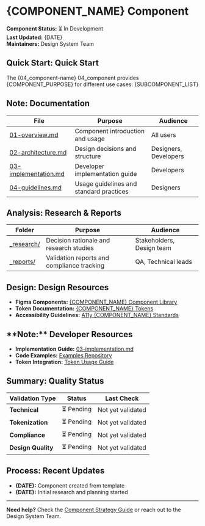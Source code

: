 # {COMPONENT_NAME} Component

**Component Status:** ⏳ In Development  
**Last Updated:** {DATE}  
**Maintainers:** Design System Team

## **Quick Start:** Quick Start

The {04_component-name} 04_component provides {COMPONENT_PURPOSE} for different use cases:
{SUBCOMPONENT_LIST}

## **Note:** Documentation

| File | Purpose | Audience |
|------|---------|----------|
| [01-overview.md](01-overview.md) | Component introduction and usage | All users |
| [02-architecture.md](02-architecture.md) | Design decisions and structure | Designers, Developers |
| [03-implementation.md](03-implementation.md) | Developer implementation guide | Developers |
| [04-guidelines.md](04-guidelines.md) | Usage guidelines and standard practices | Designers |

## **Analysis:** Research & Reports

| Folder | Purpose | Audience |
|--------|---------|----------|
| [_research/](_research/) | Decision rationale and research studies | Stakeholders, Design team |
| [_reports/](_reports/) | Validation reports and compliance tracking | QA, Technical leads |

## **Design:** Design Resources

- **Figma Components:** [{COMPONENT_NAME} Component Library]({FIGMA_LINK})
- **Token Documentation:** [{COMPONENT_NAME} Tokens](../03-design-tokens/)
- **Accessibility Guidelines:** [A11y {COMPONENT_NAME} Standards](_reports/03-compliance/)

## **Note:**️ Developer Resources

- **Implementation Guide:** [03-implementation.md](03-implementation.md)
- **Code Examples:** [Examples Repository]({EXAMPLES_LINK})
- **Token Integration:** [Token Usage Guide](../03-design-tokens/)

## **Summary:** Quality Status

| Validation Type | Status | Last Check |
|----------------|--------|------------|
| **Technical** | ⏳ Pending | Not yet validated |
| **Tokenization** | ⏳ Pending | Not yet validated |
| **Compliance** | ⏳ Pending | Not yet validated |
| **Design Quality** | ⏳ Pending | Not yet validated |

## **Process:** Recent Updates

- **{DATE}:** Component created from template
- **{DATE}:** Initial research and planning started

---

**Need help?** Check the [Component Strategy Guide](../../07-workflow/maintainers/04_component-documentation-separation-strategy.md) or reach out to the Design System Team.
